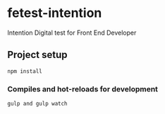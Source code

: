 # fetest-intention
Intention Digital test for Front End Developer

## Project setup
```
npm install
```

### Compiles and hot-reloads for development
```
gulp and gulp watch
```

